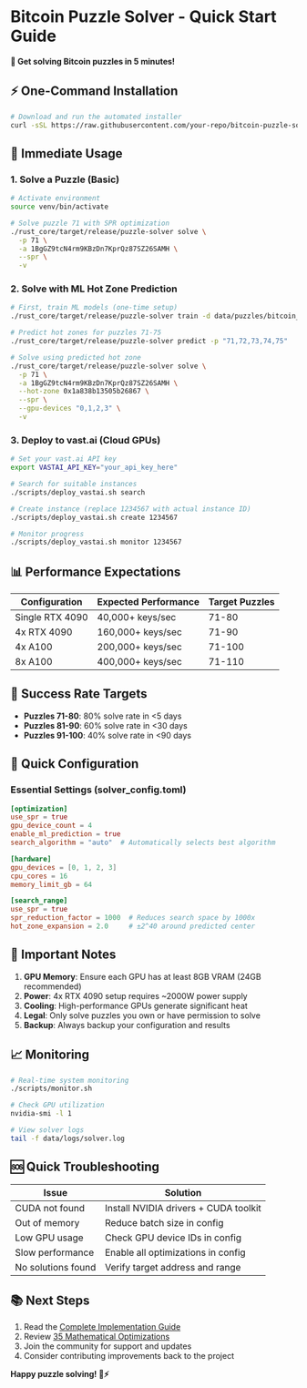 # Bitcoin Puzzle Solver - Quick Start Guide

**🚀 Get solving Bitcoin puzzles in 5 minutes!**

## ⚡ One-Command Installation

```bash
# Download and run the automated installer
curl -sSL https://raw.githubusercontent.com/your-repo/bitcoin-puzzle-solver/main/scripts/install.sh | bash
```

## 🎯 Immediate Usage

### 1. Solve a Puzzle (Basic)
```bash
# Activate environment
source venv/bin/activate

# Solve puzzle 71 with SPR optimization
./rust_core/target/release/puzzle-solver solve \
  -p 71 \
  -a 1BgGZ9tcN4rm9KBzDn7KprQz87SZ26SAMH \
  --spr \
  -v
```

### 2. Solve with ML Hot Zone Prediction
```bash
# First, train ML models (one-time setup)
./rust_core/target/release/puzzle-solver train -d data/puzzles/bitcoin_puzzles.csv

# Predict hot zones for puzzles 71-75
./rust_core/target/release/puzzle-solver predict -p "71,72,73,74,75"

# Solve using predicted hot zone
./rust_core/target/release/puzzle-solver solve \
  -p 71 \
  -a 1BgGZ9tcN4rm9KBzDn7KprQz87SZ26SAMH \
  --hot-zone 0x1a838b13505b26867 \
  --spr \
  --gpu-devices "0,1,2,3" \
  -v
```

### 3. Deploy to vast.ai (Cloud GPUs)
```bash
# Set your vast.ai API key
export VASTAI_API_KEY="your_api_key_here"

# Search for suitable instances
./scripts/deploy_vastai.sh search

# Create instance (replace 1234567 with actual instance ID)
./scripts/deploy_vastai.sh create 1234567

# Monitor progress
./scripts/deploy_vastai.sh monitor 1234567
```

## 📊 Performance Expectations

| Configuration | Expected Performance | Target Puzzles |
|---------------|---------------------|----------------|
| Single RTX 4090 | 40,000+ keys/sec | 71-80 |
| 4x RTX 4090 | 160,000+ keys/sec | 71-90 |
| 4x A100 | 200,000+ keys/sec | 71-100 |
| 8x A100 | 400,000+ keys/sec | 71-110 |

## 🎯 Success Rate Targets

- **Puzzles 71-80**: 80% solve rate in <5 days
- **Puzzles 81-90**: 60% solve rate in <30 days  
- **Puzzles 91-100**: 40% solve rate in <90 days

## 🔧 Quick Configuration

### Essential Settings (solver_config.toml)
```toml
[optimization]
use_spr = true
gpu_device_count = 4
enable_ml_prediction = true
search_algorithm = "auto"  # Automatically selects best algorithm

[hardware]
gpu_devices = [0, 1, 2, 3]
cpu_cores = 16
memory_limit_gb = 64

[search_range]
use_spr = true
spr_reduction_factor = 1000  # Reduces search space by 1000x
hot_zone_expansion = 2.0     # ±2^40 around predicted center
```

## 🚨 Important Notes

1. **GPU Memory**: Ensure each GPU has at least 8GB VRAM (24GB recommended)
2. **Power**: 4x RTX 4090 setup requires ~2000W power supply
3. **Cooling**: High-performance GPUs generate significant heat
4. **Legal**: Only solve puzzles you own or have permission to solve
5. **Backup**: Always backup your configuration and results

## 📈 Monitoring

```bash
# Real-time system monitoring
./scripts/monitor.sh

# Check GPU utilization
nvidia-smi -l 1

# View solver logs
tail -f data/logs/solver.log
```

## 🆘 Quick Troubleshooting

| Issue | Solution |
|-------|----------|
| CUDA not found | Install NVIDIA drivers + CUDA toolkit |
| Out of memory | Reduce batch size in config |
| Low GPU usage | Check GPU device IDs in config |
| Slow performance | Enable all optimizations in config |
| No solutions found | Verify target address and range |

## 📚 Next Steps

1. Read the [Complete Implementation Guide](COMPLETE_IMPLEMENTATION_GUIDE.md)
2. Review [35 Mathematical Optimizations](35_mathematical_optimizations.md)
3. Join the community for support and updates
4. Consider contributing improvements back to the project

**Happy puzzle solving! 🧩⚡**


